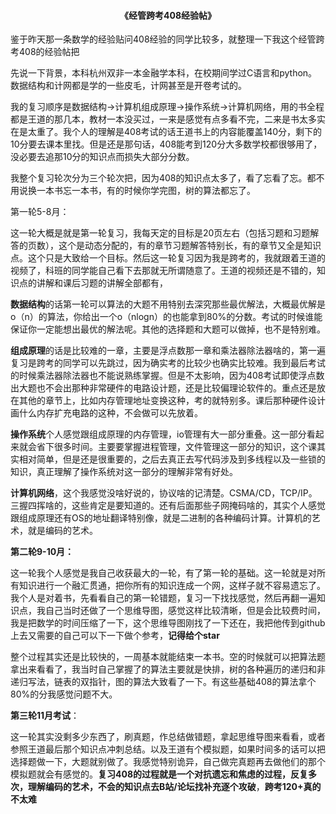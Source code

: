 <center><h4>《经管跨考408经验帖》</h4></center>

鉴于昨天那一条数学的经验贴问408经验的同学比较多，就整理一下我这个经管跨考408的经验帖把

先说一下背景，本科杭州双非一本金融学本科，在校期间学过C语言和python。数据结构和计网都是学的一些皮毛，计网甚至是开卷考试的。

我的复习顺序是数据结构->计算机组成原理->操作系统->计算机网络，用的书全程都是王道的那几本，教材一本没买过，一来是感觉有点多看不完，二来是书太多实在是太重了。我个人的理解是408考试的话王道书上的内容能覆盖140分，剩下的10分要去课本里找。但是还是那句话，408能考到120分大多数学校都很够用了，没必要去追那10分的知识点而损失大部分分数。

我整个复习轮次分为三个轮次把，因为408的知识点太多了，看了忘看了忘。都不用说换一本书忘一本书，有的时候你学完图，树的算法都忘了。

第一轮5-8月：

这一轮大概是就是第一轮复习，我每天定的目标是20页左右（包括习题和习题解答的页数），这个是动态分配的，有的章节习题解答特别长，有的章节又全是知识点。这个只是大致给一个目标。然后这一轮复习因为我是跨考的，我就跟着王道的视频了，科班的同学能自己看下去那就无所谓随意了。王道的视频还是不错的，知识点的讲解和课后习题的讲解全部都有，

**数据结构**的话第一轮可以算法的大题不用特别去深究那些最优解法，大概最优解是o（n）的算法，你给出一个o（nlogn）的也能拿到80%的分数。考试的时候谁能保证你一定能想出最优的解法呢。其他的选择题和大题可以做掉，也不是特别难。

**组成原理**的话是比较难的一章，主要是浮点数那一章和乘法器除法器啥的，第一遍复习是跨考的同学可以先跳过，因为确实考的比较少也确实比较难。我到最后考试的时候乘法器除法器也不能说熟练掌握。但是不太影响，因为408考试即使浮点数出大题也不会出那种非常硬件的电路设计题，还是比较偏理论软件的。重点还是放在其他的章节上，比如内存管理地址变换这种，考的就特别多。课后那种硬件设计画什么内存扩充电路的这种，不会做可以先放着。

**操作系统**个人感觉跟组成原理的内存管理，io管理有大一部分重叠。这一部分看起来就会省下很多时间。主要要掌握进程管理，文件管理这一部分的知识，这个课其实相对简单，但是还是很重要的，之后去真正去写代码涉及到多线程以及一些锁的知识，真正理解了操作系统对这一部分的理解非常有好处。

**计算机网络**，这个我感觉没啥好说的，协议啥的记清楚。CSMA/CD，TCP/IP。三握四挥啥的，这些肯定是要知道的。还有后面那些子网掩码啥的，其实个人感觉跟组成原理还有OS的地址翻译特别像，就是二进制的各种编码计算。计算机的艺术，就是编码的艺术。

**第二轮9-10月：**

这一轮我个人感觉是我自己收获最大的一轮，有了第一轮的基础。这一轮就是对所有知识进行一个融汇贯通，把你所有的知识连成一个网，这样子就不容易遗忘了。我个人是对着书，先看看自己的第一轮错题，复习一下找找感觉，然后再翻一遍知识点，我自己当时还做了一个思维导图，感觉这样比较清晰，但是会比较费时间，我是把数学的时间压缩了一下，这个思维导图刚找了一下还在，我把他传到github上去又需要的自己可以下一下做个参考，**记得给个star**

整个过程其实还是比较快的，一周基本就能结束一本书。空的时候就可以把算法题拿出来看看了，我当时自己掌握了的算法主要就是快排，树的各种遍历的递归和非递归写法，链表的双指针，图的算法大致看了一下。有这些基础408的算法拿个80%的分我感觉问题不大。

**第三轮11月考试**：

这一轮其实没剩多少东西了，刷真题，作总结做错题，拿起思维导图来看看，或者参照王道最后那个知识点冲刺总结。以及王道有个模拟题，如果时间多的话可以把选择题做一下，大题就别做了。我感觉特别诡异，自己做完真题再去做他们的那个模拟题就会有感觉的。**复习408的过程就是一个对抗遗忘和焦虑的过程，反复多次，理解编码的艺术，不会的知识点去B站/论坛找补充逐个攻破**，**跨考120+真的不太难**

